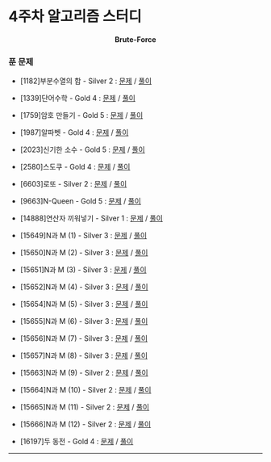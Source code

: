 # 4주차 알고리즘 스터디

<div align = center>
  <b>Brute-Force</b>
</div>

### 푼 문제

  - [1182]부분수열의 합 - Silver 2 : [문제](https://www.acmicpc.net/problem/1182) / [풀이](https://github.com/firemancha/Algorithm/tree/main/Baekjoon/BackTracking/%5B1182%5D%EB%B6%80%EB%B6%84%EC%88%98%EC%97%B4%EC%9D%98%20%ED%95%A9)

  - [1339]단어수학 - Gold 4 : [문제](https://www.acmicpc.net/problem/1339) / [풀이](https://github.com/firemancha/Algorithm/tree/main/Baekjoon/BackTracking/%5B1339%5D%EB%8B%A8%EC%96%B4%20%EC%88%98%ED%95%99)

  - [1759]암호 만들기 - Gold 5 : [문제](https:/www.acmicpc.net/problem/1759) / [풀이](https://github.com/firemancha/Algorithm/tree/main/Baekjoon/BackTracking/%5B1759%5D%EC%95%94%ED%98%B8%20%EB%A7%8C%EB%93%A4%EA%B8%B0)

  - [1987]알파벳 - Gold 4 : [문제](https://www.acmicpc.net/problem/1987) / [풀이](https://github.com/firemancha/Algorithm/tree/main/Baekjoon/BackTracking/%5B1987%5D%EC%95%8C%ED%8C%8C%EB%B2%B3)

  - [2023]신기한 소수 - Gold 5 : [문제](https://www.acmicpc.net/problem/2023) / [풀이](https://github.com/firemancha/Algorithm/tree/main/Baekjoon/BackTracking/%5B2023%5D%EC%8B%A0%EA%B8%B0%ED%95%9C%20%EC%86%8C%EC%88%98)

  - [2580]스도쿠 - Gold 4 : [문제](https://www.acmicpc.net/problem/2580) / [풀이](https://github.com/firemancha/Algorithm/tree/main/Baekjoon/BackTracking/%5B2580%5D%EC%8A%A4%EB%8F%84%EC%BF%A0)

  - [6603]로또 - Silver 2 : [문제](https://www.acmicpc.net/problem/6603) / [풀이](https://github.com/firemancha/Algorithm/tree/main/Baekjoon/BackTracking/%5B6603%5D%EB%A1%9C%EB%98%90)

  - [9663]N-Queen - Gold 5 : [문제](https://www.acmicpc.net/problem/9663) / [풀이](https://github.com/firemancha/Algorithm/tree/main/Baekjoon/BackTracking/%5B9664%5DN-Queen)

  - [14888]연산자 끼워넣기 - Silver 1 : [문제](https://www.acmicpc.net/problem/14888) / [풀이](https://github.com/firemancha/Algorithm/tree/main/Baekjoon/BackTracking/%5B14888%5D%EC%97%B0%EC%82%B0%EC%9E%90%20%EB%81%BC%EC%9B%8C%EB%84%A3%EA%B8%B0)

  - [15649]N과 M (1) - Silver 3 : [문제](https://www.acmicpc.net/problem/15649) / [풀이](https://github.com/firemancha/Algorithm/tree/main/Baekjoon/BackTracking/%5B15650%5DN%EA%B3%BC%20M%20(1))

  - [15650]N과 M (2) - Silver 3 : [문제](https://www.acmicpc.net/problem/15650) / [풀이](https://github.com/firemancha/Algorithm/tree/main/Baekjoon/BackTracking/%5B15650%5DN%EA%B3%BC%20M%20(2))

  - [15651]N과 M (3) - Silver 3 : [문제](https://www.acmicpc.net/problem/15651) / [풀이](https://github.com/firemancha/Algorithm/tree/main/Baekjoon/BackTracking/%5B15651%5DN%EA%B3%BC%20M%20(3))

  - [15652]N과 M (4) - Silver 3 : [문제](https://www.acmicpc.net/problem/15652) / [풀이](https://github.com/firemancha/Algorithm/tree/main/Baekjoon/BackTracking/%5B15652%5DN%EA%B3%BC%20M%20(4))

  - [15654]N과 M (5) - Silver 3 : [문제](https://www.acmicpc.net/problem/15654) / [풀이](https://github.com/firemancha/Algorithm/tree/main/Baekjoon/BackTracking/%5B15654%5DN%EA%B3%BC%20M%20(5))

  - [15655]N과 M (6) - Silver 3 : [문제](https://www.acmicpc.net/problem/15655) / [풀이](https://github.com/firemancha/Algorithm/tree/main/Baekjoon/BackTracking/%5B15655%5DN%EA%B3%BC%20M%20(6))

  - [15656]N과 M (7) - Silver 3 : [문제](https:/www.acmicpc.net/problem/15656) / [풀이](https://github.com/firemancha/Algorithm/tree/main/Baekjoon/BackTracking/%5B15656%5DN%EA%B3%BC%20M%20(7))

  - [15657]N과 M (8) - Silver 3 : [문제](https://www.acmicpc.net/problem/15657) / [풀이](https://github.com/firemancha/Algorithm/tree/main/Baekjoon/BackTracking/%5B15657%5DN%EA%B3%BC%20M%20(8))

  - [15663]N과 M (9) - Silver 2 : [문제](https://www.acmicpc.net/problem/15663) / [풀이](https://github.com/firemancha/Algorithm/tree/main/Baekjoon/BackTracking/%5B15663%5DN%EA%B3%BC%20M%20(9))

  - [15664]N과 M (10) - Silver 2 : [문제](https://www.acmicpc.net/problem/15664) / [풀이](https://github.com/firemancha/Algorithm/tree/main/Baekjoon/BackTracking/%5B15664%5DN%EA%B3%BC%20M%20(10))

  - [15665]N과 M (11) - Silver 2 : [문제](https://www.acmicpc.net/problem/15665) / [풀이](https://github.com/firemancha/Algorithm/tree/main/Baekjoon/BackTracking/%5B15665%5DN%EA%B3%BC%20M%20(11))

  - [15666]N과 M (12) - Silver 2 : [문제](https://www.acmicpc.net/problem/15666) / [풀이](https://github.com/firemancha/Algorithm/tree/main/Baekjoon/BackTracking/%5B15666%5DN%EA%B3%BC%20M%20(12))

  - [16197]두 동전 - Gold 4 : [문제](https:/www.acmicp.net/problem/16197) / [풀이](https://github.com/firemancha/Algorithm/tree/main/Baekjoon/BackTracking/%5B16197%5D%EB%91%90%20%EB%8F%99%EC%A0%84)

---